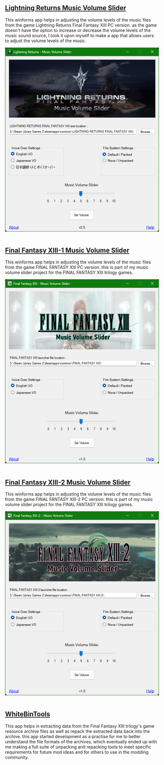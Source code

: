 ## [Lightning Returns Music Volume Slider](https://github.com/Surihix/LRMusicVolumeSlider)
This winforms app helps in adjusting the volume levels of the music files from the game Lightning Returns Final Fantasy XIII PC version. as the game doesn't have the option to increase or decrease the volume levels of the music sound source, I took it upon myself to make a app that allows users to adjust the volume levels of the music. 

![img](images/LRMusicSliderApp.png)
<br><br>
## [Final Fantasy XIII-1 Music Volume Slider](https://github.com/Surihix/FFXIIIMusicVolumeSlider)
This winforms app helps in adjusting the volume levels of the music files from the game FINAL FANTASY XIII PC version. this is part of my music volume slider project for the FINAL FANTASY XIII trilogy games.

![img](images/XIII_MusicSliderApp.png)
<br><br>
## [Final Fantasy XIII-2 Music Volume Slider](https://github.com/Surihix/FFXIII2MusicVolumeSlider)
This winforms app helps in adjusting the volume levels of the music files from the game FINAL FANTASY XIII-2 PC version. this is part of my music volume slider project for the FINAL FANTASY XIII trilogy games.

![img](images/XIII-2_MusicSliderApp.png)
<br><br>
## [WhiteBinTools](https://github.com/Surihix/WhiteBinTools)
This app helps in extracting data from the Final Fantasy XIII trilogy's game resource archive files as well as repack the extracted data back into the archive. this app started development as a practise for me to better understand the file formats of the archives, which eventually ended up with me making a full suite of unpacking and repacking tools to meet specific requirements for future mod ideas and for others to use in the modding community. 
